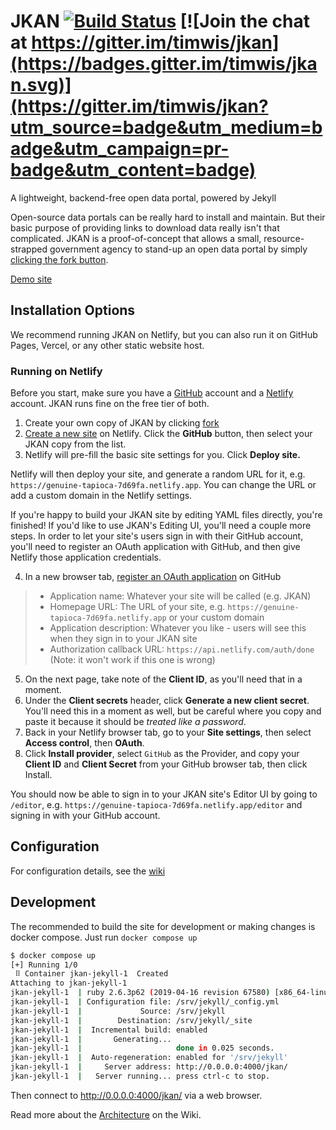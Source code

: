 # JKAN [![Build Status](https://travis-ci.org/timwis/jkan.svg?branch=gh-pages)](https://travis-ci.org/timwis/jkan) [![Join the chat at https://gitter.im/timwis/jkan](https://badges.gitter.im/timwis/jkan.svg)](https://gitter.im/timwis/jkan?utm_source=badge&utm_medium=badge&utm_campaign=pr-badge&utm_content=badge)
A lightweight, backend-free open data portal, powered by Jekyll

Open-source data portals can be really hard to install and maintain. But their
basic purpose of providing links to download data really isn't that complicated. JKAN is a proof-of-concept
that allows a small, resource-strapped government agency to stand-up an open data portal by simply
[clicking the fork button](https://help.github.com/articles/fork-a-repo/).

[Demo site](https://demo.jkan.io)

## Installation Options
We recommend running JKAN on Netlify, but you can also run it on GitHub Pages,
Vercel, or any other static website host.

### Running on Netlify
Before you start, make sure you have a [GitHub][github-signup] account and a [Netlify][netlify-signup] account. JKAN runs fine on the free tier of both.

1. Create your own copy of JKAN by clicking [fork][jkan-fork]
2. [Create a new site][netlify-new-site] on Netlify. Click the **GitHub** button, then select your JKAN copy from the list.
3. Netlify will pre-fill the basic site settings for you. Click **Deploy site.**

Netlify will then deploy your site, and generate a random URL for it, e.g. `https://genuine-tapioca-7d69fa.netlify.app`. You can change the URL or add a custom domain in the Netlify settings.

If you're happy to build your JKAN site by editing YAML files directly, you're finished! If you'd like to use JKAN's Editing UI, you'll need a couple more steps. In order to let your site's users sign in with their GitHub account, you'll need to register an OAuth application with GitHub, and then give Netlify those application credentials.

4. In a new browser tab, [register an OAuth application][github-new-oauth] on GitHub

> - Application name: Whatever your site will be called (e.g. JKAN)
> - Homepage URL: The URL of your site, e.g. `https://genuine-tapioca-7d69fa.netlify.app` or your custom domain
> - Application description: Whatever you like - users will see this when they sign in to your JKAN site
> - Authorization callback URL: `https://api.netlify.com/auth/done` (Note: it won't work if this one is wrong)

5. On the next page, take note of the **Client ID**, as you'll need that in a moment.
6. Under the **Client secrets** header, click **Generate a new client secret**. You'll need this in a moment as well, but be careful where you copy and paste it because it should be _treated like a password_.
7. Back in your Netlify browser tab, go to your **Site settings**, then select **Access control**, then **OAuth**.
8. Click **Install provider**, select `GitHub` as the Provider, and copy your **Client ID** and **Client Secret** from your GitHub browser tab, then click Install.

You should now be able to sign in to your JKAN site's Editor UI by going to `/editor`, e.g. `https://genuine-tapioca-7d69fa.netlify.app/editor` and signing in with your GitHub account.

## Configuration
For configuration details, see the [wiki](https://github.com/timwis/jkan/wiki)

## Development
The recommended to build the site for development or making changes is docker compose.  Just run ```docker compose up```

```bash
$ docker compose up
[+] Running 1/0
 ⠿ Container jkan-jekyll-1  Created                                                                                                                                                                                               0.0s
Attaching to jkan-jekyll-1
jkan-jekyll-1  | ruby 2.6.3p62 (2019-04-16 revision 67580) [x86_64-linux-musl]
jkan-jekyll-1  | Configuration file: /srv/jekyll/_config.yml
jkan-jekyll-1  |             Source: /srv/jekyll
jkan-jekyll-1  |        Destination: /srv/jekyll/_site
jkan-jekyll-1  |  Incremental build: enabled
jkan-jekyll-1  |       Generating... 
jkan-jekyll-1  |                     done in 0.025 seconds.
jkan-jekyll-1  |  Auto-regeneration: enabled for '/srv/jekyll'
jkan-jekyll-1  |     Server address: http://0.0.0.0:4000/jkan/
jkan-jekyll-1  |   Server running... press ctrl-c to stop.
```

Then connect to http://0.0.0.0:4000/jkan/ via a web browser.

Read more about the [Architecture](https://github.com/timwis/jkan/wiki/Architecture) on the Wiki.

[github-signup]: https://github.com/signup
[netlify-signup]: https://app.netlify.com/signup
[netlify-new-site]: https://app.netlify.com/start
[jkan-fork]: https://github.com/timwis/jkan/fork
[github-new-oauth]: https://github.com/settings/applications/new
